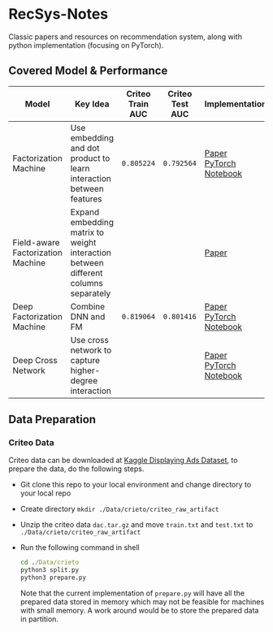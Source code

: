 # RecSys-Notes

Classic papers and resources on recommendation system, along with python implementation (focusing on PyTorch).

## Covered Model & Performance

Model | Key Idea | Criteo Train AUC | Criteo Test AUC | Implementation
--- | --- | --- | --- | ---
Factorization Machine | Use embedding and dot product to learn interaction between features | `0.805224` | `0.792564` | [Paper](https://github.com/ywu94/RecSys-Notes/blob/master/Papers/Factorization%20Machine.pdf)<br/>[PyTorch](https://github.com/ywu94/RecSys-Notes/blob/master/Implementations/FM_BinClf_Torch.py)<br/>[Notebook](https://github.com/ywu94/RecSys-Notes/blob/master/Notebooks/%5BTorch-FM%5DFactorization_Machine_for_Binary_Classification.ipynb) 
Field-aware Factorization Machine | Expand embedding matrix to weight interaction between different columns separately | | | [Paper](https://github.com/ywu94/RecSys-Notes/blob/master/Papers/Field-aware%20Factorization%20Machine.pdf)
Deep Factorization Machine | Combine DNN and FM | `0.819064` | `0.801416` | [Paper](https://github.com/ywu94/RecSys-Notes/blob/master/Papers/DeepFM-%20A%20Factorization-Machine%20based%20Neural%20Network%20for%20CTR%20Prediction.pdf)<br/>[PyTorch](https://github.com/ywu94/RecSys-Notes/blob/master/Implementations/DeepFM_BinClf_Torch.py)<br/>[Notebook](https://github.com/ywu94/RecSys-Notes/blob/master/Notebooks/%5BTorch-DeepFM%5DDeepFM_for_Binary_Classification.ipynb)
Deep Cross Network | Use cross network to capture higher-degree interaction | | | [Paper](https://github.com/ywu94/RecSys-Notes/blob/master/Papers/Deep%20%26%20Cross%20Network%20for%20Ads%20Click%20Prediction.pdf)<br/>[PyTorch](https://github.com/ywu94/RecSys-Notes/blob/master/Implementations/DCN_BinClf_Torch.py)<br/>[Notebook](https://github.com/ywu94/RecSys-Notes/blob/master/Notebooks/%5BTorch-DCN%5DDCN_for_Binary_Classification.ipynb)

## Data Preparation

### Criteo Data

Criteo data can be downloaded at [Kaggle Displaying Ads Dataset](http://labs.criteo.com/2014/02/download-kaggle-display-advertising-challenge-dataset/), to prepare the data, do the following steps.

* Git clone this repo to your local environment and change directory to your local repo

* Create directory `mkdir ./Data/crieto/criteo_raw_artifact`

* Unzip the criteo data `dac.tar.gz` and move `train.txt` and `test.txt` to `./Data/crieto/criteo_raw_artifact`

* Run the following command in shell

   ```bat
   cd ./Data/crieto
   python3 split.py
   python3 prepare.py
   ```
   
   Note that the current implementation of `prepare.py` will have all the prepared data stored in memory which may not be feasible for machines with small memory. A work around would be to store the prepared data in partition.

